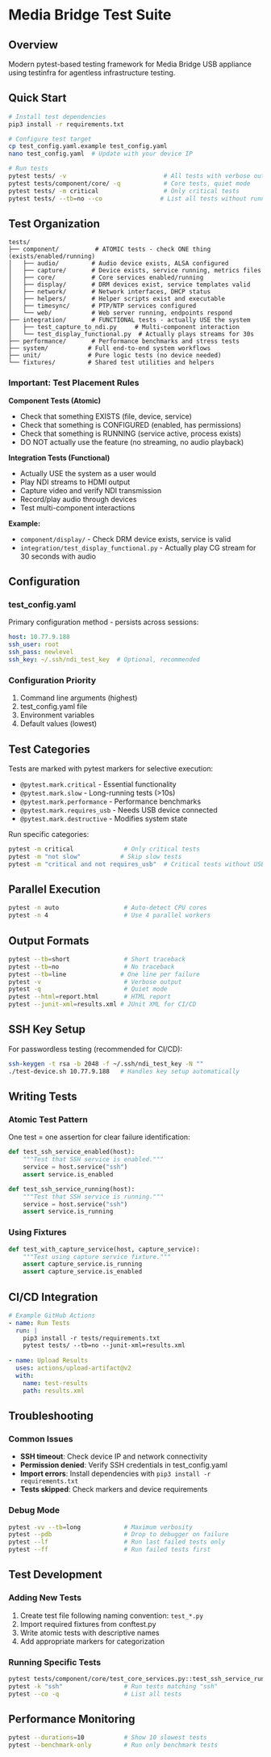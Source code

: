 # Media Bridge Test Suite

## Overview
Modern pytest-based testing framework for Media Bridge USB appliance using testinfra for agentless infrastructure testing.

## Quick Start

```bash
# Install test dependencies
pip3 install -r requirements.txt

# Configure test target
cp test_config.yaml.example test_config.yaml
nano test_config.yaml  # Update with your device IP

# Run tests
pytest tests/ -v                           # All tests with verbose output
pytest tests/component/core/ -q            # Core tests, quiet mode
pytest tests/ -m critical                  # Only critical tests
pytest tests/ --tb=no --co                # List all tests without running
```

## Test Organization

```
tests/
├── component/          # ATOMIC tests - check ONE thing (exists/enabled/running)
│   ├── audio/         # Audio device exists, ALSA configured
│   ├── capture/       # Device exists, service running, metrics files
│   ├── core/          # Core services enabled/running
│   ├── display/       # DRM devices exist, service templates valid
│   ├── network/       # Network interfaces, DHCP status
│   ├── helpers/       # Helper scripts exist and executable
│   ├── timesync/      # PTP/NTP services configured
│   └── web/           # Web server running, endpoints respond
├── integration/       # FUNCTIONAL tests - actually USE the system
│   ├── test_capture_to_ndi.py     # Multi-component interaction
│   └── test_display_functional.py  # Actually plays streams for 30s
├── performance/       # Performance benchmarks and stress tests
├── system/           # Full end-to-end system workflows
├── unit/             # Pure logic tests (no device needed)
└── fixtures/         # Shared test utilities and helpers
```

### Important: Test Placement Rules

**Component Tests (Atomic)**
- Check that something EXISTS (file, device, service)
- Check that something is CONFIGURED (enabled, has permissions)
- Check that something is RUNNING (service active, process exists)
- DO NOT actually use the feature (no streaming, no audio playback)

**Integration Tests (Functional)**
- Actually USE the system as a user would
- Play NDI streams to HDMI output
- Capture video and verify NDI transmission
- Record/play audio through devices
- Test multi-component interactions

**Example:**
- `component/display/` - Check DRM device exists, service is valid
- `integration/test_display_functional.py` - Actually play CG stream for 30 seconds with audio

## Configuration

### test_config.yaml
Primary configuration method - persists across sessions:
```yaml
host: 10.77.9.188
ssh_user: root
ssh_pass: newlevel
ssh_key: ~/.ssh/ndi_test_key  # Optional, recommended
```

### Configuration Priority
1. Command line arguments (highest)
2. test_config.yaml file
3. Environment variables
4. Default values (lowest)

## Test Categories

Tests are marked with pytest markers for selective execution:

- `@pytest.mark.critical` - Essential functionality
- `@pytest.mark.slow` - Long-running tests (>10s)
- `@pytest.mark.performance` - Performance benchmarks
- `@pytest.mark.requires_usb` - Needs USB device connected
- `@pytest.mark.destructive` - Modifies system state

Run specific categories:
```bash
pytest -m critical              # Only critical tests
pytest -m "not slow"           # Skip slow tests
pytest -m "critical and not requires_usb"  # Critical tests without USB
```

## Parallel Execution

```bash
pytest -n auto                  # Auto-detect CPU cores
pytest -n 4                     # Use 4 parallel workers
```

## Output Formats

```bash
pytest --tb=short               # Short traceback
pytest --tb=no                  # No traceback
pytest --tb=line               # One line per failure
pytest -v                       # Verbose output
pytest -q                       # Quiet mode
pytest --html=report.html       # HTML report
pytest --junit-xml=results.xml # JUnit XML for CI/CD
```

## SSH Key Setup

For passwordless testing (recommended for CI/CD):
```bash
ssh-keygen -t rsa -b 2048 -f ~/.ssh/ndi_test_key -N ""
./test-device.sh 10.77.9.188   # Handles key setup automatically
```

## Writing Tests

### Atomic Test Pattern
One test = one assertion for clear failure identification:

```python
def test_ssh_service_enabled(host):
    """Test that SSH service is enabled."""
    service = host.service("ssh")
    assert service.is_enabled

def test_ssh_service_running(host):
    """Test that SSH service is running."""
    service = host.service("ssh")
    assert service.is_running
```

### Using Fixtures
```python
def test_with_capture_service(host, capture_service):
    """Test using capture service fixture."""
    assert capture_service.is_running
    assert capture_service.is_enabled
```

## CI/CD Integration

```yaml
# Example GitHub Actions
- name: Run Tests
  run: |
    pip3 install -r tests/requirements.txt
    pytest tests/ --tb=no --junit-xml=results.xml
    
- name: Upload Results
  uses: actions/upload-artifact@v2
  with:
    name: test-results
    path: results.xml
```

## Troubleshooting

### Common Issues
- **SSH timeout**: Check device IP and network connectivity
- **Permission denied**: Verify SSH credentials in test_config.yaml
- **Import errors**: Install dependencies with `pip3 install -r requirements.txt`
- **Tests skipped**: Check markers and device requirements

### Debug Mode
```bash
pytest -vv --tb=long            # Maximum verbosity
pytest --pdb                    # Drop to debugger on failure
pytest --lf                     # Run last failed tests only
pytest --ff                     # Run failed tests first
```

## Test Development

### Adding New Tests
1. Create test file following naming convention: `test_*.py`
2. Import required fixtures from conftest.py
3. Write atomic tests with descriptive names
4. Add appropriate markers for categorization

### Running Specific Tests
```bash
pytest tests/component/core/test_core_services.py::test_ssh_service_running
pytest -k "ssh"                 # Run tests matching "ssh"
pytest --co -q                  # List all tests
```

## Performance Monitoring

```bash
pytest --durations=10           # Show 10 slowest tests
pytest --benchmark-only         # Run only benchmark tests
```